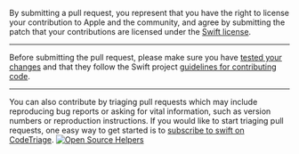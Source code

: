 By submitting a pull request, you represent that you have the right to license
your contribution to Apple and the community, and agree by submitting the patch
that your contributions are licensed under the [Swift
license](https://swift.org/LICENSE.txt).

---

Before submitting the pull request, please make sure you have [tested your
changes](https://github.com/apple/swift/blob/master/docs/ContinuousIntegration.md)
and that they follow the Swift project [guidelines for contributing
code](https://swift.org/contributing/#contributing-code).

---

You can also contribute by triaging pull requests which may include reproducing bug reports or asking for vital information, such as version numbers or reproduction instructions. If you would like to start triaging pull requests, one easy way to get started is to [subscribe to swift on CodeTriage](https://www.codetriage.com/apple/swift). [![Open Source Helpers](https://www.codetriage.com/apple/swift/badges/users.svg)](https://www.codetriage.com/apple/swift)
